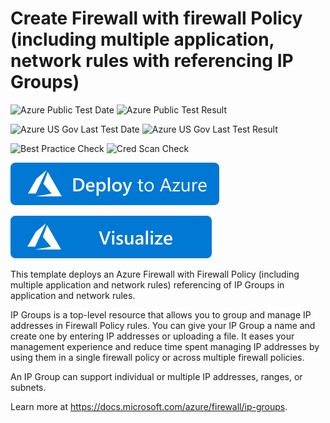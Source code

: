 # Create Firewall with firewall Policy (including multiple application, network rules with referencing IP Groups)

![Azure Public Test Date](https://azurequickstartsservice.blob.core.windows.net/badges/101-azurefirewall-create-with-firewallpolicy-apprule-netrule-ipgroups/PublicLastTestDate.svg)
![Azure Public Test Result](https://azurequickstartsservice.blob.core.windows.net/badges/101-azurefirewall-create-with-firewallpolicy-apprule-netrule-ipgroups/PublicDeployment.svg)

![Azure US Gov Last Test Date](https://azurequickstartsservice.blob.core.windows.net/badges/101-azurefirewall-create-with-firewallpolicy-apprule-netrule-ipgroups/FairfaxLastTestDate.svg)
![Azure US Gov Last Test Result](https://azurequickstartsservice.blob.core.windows.net/badges/101-azurefirewall-create-with-firewallpolicy-apprule-netrule-ipgroups/FairfaxDeployment.svg)

![Best Practice Check](https://azurequickstartsservice.blob.core.windows.net/badges/101-azurefirewall-create-with-firewallpolicy-apprule-netrule-ipgroups/BestPracticeResult.svg)
![Cred Scan Check](https://azurequickstartsservice.blob.core.windows.net/badges/101-azurefirewall-create-with-firewallpolicy-apprule-netrule-ipgroups/CredScanResult.svg)

[![Deploy To Azure](https://raw.githubusercontent.com/Azure/azure-quickstart-templates/master/1-CONTRIBUTION-GUIDE/images/deploytoazure.svg?sanitize=true)](https://portal.azure.com/#create/Microsoft.Template/uri/https%3A%2F%2Fraw.githubusercontent.com%2FAzure%2Fazure-quickstart-templates%2Fmaster%2F101-azurefirewall-create-with-firewallpolicy-apprule-netrule-ipgroups%2Fazuredeploy.json)

[![Visualize](https://raw.githubusercontent.com/Azure/azure-quickstart-templates/master/1-CONTRIBUTION-GUIDE/images/visualizebutton.svg?sanitize=true)](http://armviz.io/#/?load=https%3A%2F%2Fraw.githubusercontent.com%2FAzure%2Fazure-quickstart-templates%2Fmaster%2F101-azurefirewall-create-with-firewallpolicy-apprule-netrule-ipgroups%2Fazuredeploy.json)


This template deploys an Azure Firewall with Firewall Policy (including multiple application and network rules) referencing of IP Groups in application and network rules.

IP Groups is a top-level resource that allows you to group and manage IP addresses in Firewall Policy rules. You can give your IP Group a name and create one by entering IP addresses or uploading a file. It eases your management experience and reduce time spent managing IP addresses by using them in a single firewall policy or across multiple firewall policies.

An IP Group can support individual or multiple IP addresses, ranges, or subnets.

Learn more at https://docs.microsoft.com/azure/firewall/ip-groups.

